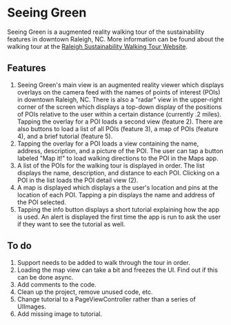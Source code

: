 # Seeing Green
Seeing Green is a augmented reality walking tour of the sustainability features in downtown Raleigh, NC.  More information can be found about the walking tour at the [Raleigh Sustainability Walking Tour Website](http://www.raleighnc.gov/news/content/CorNews/Articles/SustainabilityWalkingTour.html).

## Features
1.  Seeing Green's main view is an augmented reality viewer which displays overlays on the camera feed with the names of points of interest (POIs) in downtown Raleigh, NC.  There is also a "radar" view in the upper-right corner of the screen which displays a top-down display of the positions of POIs relative to the user within a certain distance (currently .2 miles). Tapping the overlay for a POI loads a second view (feature 2). There are also buttons to load a list of all POIs (feature 3), a map of POIs (feature 4), and a brief tutorial (feature 5).
2.  Tapping the overlay for a POI loads a view containing the name, address, description, and a picture of the POI. The user can tap a button labeled "Map it!" to load walking directions to the POI in the Maps app.
3.  A list of the POIs for the walking tour is displayed in order. The list displays the name, description, and distance to each POI. Clicking on a POI in the list loads the POI detail view (2).
4.  A map is displayed which displays a the user's location and pins at the location of each POI. Tapping a pin displays the name and address of the POI selected.
5.  Tapping the info button displays a short tutorial explaining how the app is used.  An alert is displayed the first time the app is run to ask the user if they want to see the tutorial as well.

## To do
1.  Support needs to be added to walk through the tour in order.
2.  Loading the map view can take a bit and freezes the UI. Find out if this can be done async.
3.  Add comments to the code.
4.  Clean up the project, remove unused code, etc.
5.  Change tutorial to a PageViewController rather than a series of UIImages.
6.  Add missing image to tutorial.